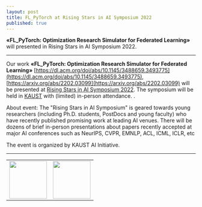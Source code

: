 ```yaml
---
layout: post
title: FL_PyTorch at Rising Stars in AI Symposium 2022
published: true
---
```


**«FL_PyTorch: Optimization Research Simulator for Federated Learning»** will presented in Rising Stars in AI Symposium 2022.

---

Our work **«FL_PyTorch: Optimization Research Simulator for Federated Learning»** [https://dl.acm.org/doi/abs/10.1145/3488659.3493775](https://dl.acm.org/doi/abs/10.1145/3488659.3493775), [https://arxiv.org/abs/2202.03099](https://arxiv.org/abs/2202.03099) will be presented at [Rising Stars in AI Symposium 2022](https://cemse.kaust.edu.sa/ai/aii-symp-2022).
The symposium will be held in [KAUST](https://cemse.kaust.edu.sa/) with (limited) in-person attendance. .

About event: The "Rising Stars in AI Symposium" is geared towards young researchers (including Ph.D. students, PostDocs and young faculty) who have recently published promising work at leading AI venues. 
There will be dozens of brief in-person presentations about papers recently accepted at major AI conferences such as NeurIPS, CVPR, EMNLP, ACL, ICML, ICLR, etc

The event is organized by KAUST AI Initiative.

---

<table>
<tr>
<td> <img height="100px" src="https://burlachenkok.github.io/materials/KAUST-logo.png"/> </td> 
<td> <img height="100px" src="https://burlachenkok.github.io/materials/kaust_ai_symposium_2022.jpg"/> </td> 
</tr>
</table>
